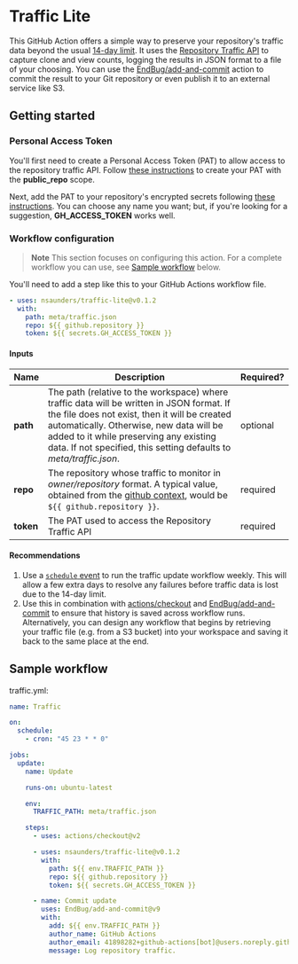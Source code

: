 # Traffic Lite

This GitHub Action offers a simple way to preserve your repository's traffic data beyond the usual [14-day limit](https://github.com/isaacs/github/issues/399). It uses the [Repository Traffic API](https://docs.github.com/en/rest/metrics/traffic?apiVersion=2022-11-28) to capture clone and view counts, logging the results in JSON format to a file of your choosing. You can use the [EndBug/add-and-commit](https://github.com/EndBug/add-and-commit) action to commit the result to your Git repository or even publish it to an external service like S3.

## Getting started

### Personal Access Token

You'll first need to create a Personal Access Token (PAT) to allow access to the repository traffic API. Follow [these instructions](https://docs.github.com/en/enterprise-server@3.4/authentication/keeping-your-account-and-data-secure/creating-a-personal-access-token) to create your PAT with the **public_repo** scope.

Next, add the PAT to your repository's encrypted secrets following [these instructions](https://docs.github.com/en/actions/security-guides/encrypted-secrets#creating-encrypted-secrets-for-a-repository). You can choose any name you want; but, if you're looking for a suggestion, **GH_ACCESS_TOKEN** works well.

### Workflow configuration

> **Note**
> This section focuses on configuring this action. For a complete workflow you can use, see [Sample workflow](#sample-workflow) below.

You'll need to add a step like this to your GitHub Actions workflow file.

```yaml
- uses: nsaunders/traffic-lite@v0.1.2
  with:
    path: meta/traffic.json
    repo: ${{ github.repository }}
    token: ${{ secrets.GH_ACCESS_TOKEN }}
```

#### Inputs

| Name | Description | Required? |
|-|-|-|
| **path**| The path (relative to the workspace) where traffic data will be written in JSON format. If the file does not exist, then it will be created automatically. Otherwise, new data will be added to it while preserving any existing data. If not specified, this setting defaults to _meta/traffic.json_. | optional |
| **repo** | The repository whose traffic to monitor in _owner/repository_ format. A typical value, obtained from the [github context](https://docs.github.com/en/actions/learn-github-actions/contexts#github-context), would be `${{ github.repository }}`. | required |
| **token** | The PAT used to access the Repository Traffic API | required |

#### Recommendations

1. Use a [`schedule` event](https://docs.github.com/en/actions/using-workflows/events-that-trigger-workflows#schedule) to run the traffic update workflow weekly. This will allow a few extra days to resolve any failures before traffic data is lost due to the 14-day limit.
2. Use this in combination with [actions/checkout](https://github.com/actions/checkout) and [EndBug/add-and-commit](https://github.com/EndBug/add-and-commit) to ensure that history is saved across workflow runs. Alternatively, you can design any workflow that begins by retrieving your traffic file (e.g. from a S3 bucket) into your workspace and saving it back to the same place at the end.

## Sample workflow

traffic.yml:
```yaml
name: Traffic

on:
  schedule: 
    - cron: "45 23 * * 0"

jobs:
  update:
    name: Update

    runs-on: ubuntu-latest

    env:
      TRAFFIC_PATH: meta/traffic.json

    steps:
      - uses: actions/checkout@v2

      - uses: nsaunders/traffic-lite@v0.1.2
        with:
          path: ${{ env.TRAFFIC_PATH }}
          repo: ${{ github.repository }}
          token: ${{ secrets.GH_ACCESS_TOKEN }}

      - name: Commit update
        uses: EndBug/add-and-commit@v9
        with:
          add: ${{ env.TRAFFIC_PATH }}
          author_name: GitHub Actions
          author_email: 41898282+github-actions[bot]@users.noreply.github.com
          message: Log repository traffic.
```
